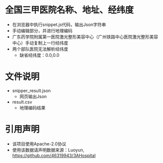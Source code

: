 # 全国三甲医院名称、地址、经纬度
- 在浏览器中执行snippet.js代码，输出Json字符串
- 手动编辑部分，并进行地理编码
- 广东药学院附属第一医院激光整形美容中心（广州铁路中心医院激光整形美容中心）手动复制上一行经纬度
- 两个部队医院无法解析经纬度
  - 缺省经纬度：0.0,0.0

# 文件说明
- snipper_result.json
  - 网页输出Json
- result.csv
  - 地理编码结果

# 引用声明
- 该项目使用Apache-2.0协议
- 使用该数据请声明数据来源：Luoyun, https://github.com/46319943/3AHospital